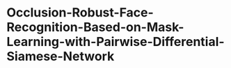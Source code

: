 # Occlusion-Robust-Face-Recognition-Based-on-Mask-Learning-with-Pairwise-Differential-Siamese-Network